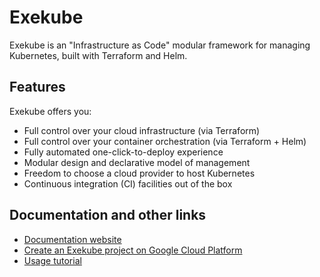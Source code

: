 # Exekube

Exekube is an "Infrastructure as Code" modular framework for managing Kubernetes, built with Terraform and Helm.

## Features

Exekube offers you:

- Full control over your cloud infrastructure (via Terraform)
- Full control over your container orchestration (via Terraform + Helm)
- Fully automated one-click-to-deploy experience
- Modular design and declarative model of management
- Freedom to choose a cloud provider to host Kubernetes
- Continuous integration (CI) facilities out of the box

## Documentation and other links

- [Documentation website](https://ilyasotkov.github.io/exekube/)
- [Create an Exekube project on Google Cloud Platform](https://ilyasotkov.github.io/exekube/setup/gcp-gke/)
- [Usage tutorial](https://ilyasotkov.github.io/exekube/usage/deploy-app/)
